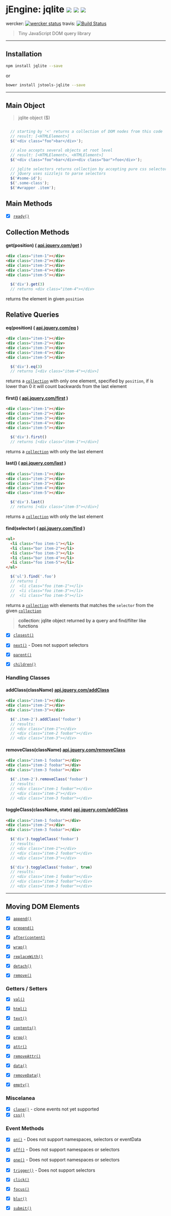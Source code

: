 jEngine: jqlite [![](https://img.shields.io/npm/v/jqlite.svg)](https://www.npmjs.com/package/jqlite) [![](https://img.shields.io/bower/v/jengine-jqlite.svg)](http://bower.io/search/?q=jengine-jqlite) [![](https://img.shields.io/npm/dm/jqlite.svg)](https://www.npmjs.com/package/jqlite)
==============================
wercker: [![wercker status](https://app.wercker.com/status/f436d6c59cd7ef60ac2aa2ff49ed8f7b/s "wercker status")](https://app.wercker.com/project/bykey/f436d6c59cd7ef60ac2aa2ff49ed8f7b)
travis: [![Build Status](https://travis-ci.org/jstools/jqlite.svg?branch=master)](https://travis-ci.org/jstools/jqlite)

> Tiny JavaScript DOM query library

-----------

## Installation

```.sh
npm install jqlite --save
```
  or
```.sh
bower install jstools-jqlite --save
```
-----------

## Main Object

> jqlite object ($)

``` js

  // starting by '<' returns a collection of DOM nodes from this code
  // result: [<HTMLElement>]
  $('<div class="foo">bar</div>');

  // also accepts several objects at root level
  // result: [<HTMLElement>, <HTMLElement>]
  $('<div class="foo">bar</div><div class="bar">foo</div>');

  // jqlite selectors returns collection by accepting pure css selectors
  // jQuery uses sizzlejs to parse selectors
  $('#some-id');
  $('.some-class');
  $('#wrapper .item');
```

## Main Methods

- [x] [`ready()`](http://api.jquery.com/ready/)

## Collection Methods

#### get(position) ( [api.jquery.com/get](http://api.jquery.com/get/) )

``` html
<div class="item-1"></div>
<div class="item-2"></div>
<div class="item-3"></div>
<div class="item-4"></div>
<div class="item-5"></div>
```
``` js
  $('div').get(3)
  // returns <div class="item-4"></div>
```
returns the element in given `position`

## Relative Queries

#### eq(position) ( [api.jquery.com/eq](http://api.jquery.com/eq/) )

``` html
<div class="item-1"></div>
<div class="item-2"></div>
<div class="item-3"></div>
<div class="item-4"></div>
<div class="item-5"></div>
```
``` js
  $('div').eq(3)
  // returns [<div class="item-4"></div>]
```
returns a [`collection`](#foot-notes) with only one element, specified by `position`, if is lower than 0 it will count backwards from the last element

#### first() ( [api.jquery.com/first](http://api.jquery.com/first/) )

``` html
<div class="item-1"></div>
<div class="item-2"></div>
<div class="item-3"></div>
<div class="item-4"></div>
<div class="item-5"></div>
```
``` js
  $('div').first()
  // returns [<div class="item-1"></div>]
```
returns a [`collection`](#foot-notes) with only the last element

#### last() ( [api.jquery.com/last](http://api.jquery.com/last/) )

``` html
<div class="item-1"></div>
<div class="item-2"></div>
<div class="item-3"></div>
<div class="item-4"></div>
<div class="item-5"></div>
```
``` js
  $('div').last()
  // returns [<div class="item-5"></div>]
```
returns a [`collection`](#foot-notes) with only the last element

#### find(selector) ( [api.jquery.com/find](http://api.jquery.com/find/) )

``` html
<ul>
  <li class="foo item-1"></li>
  <li class="bar item-2"></li>
  <li class="foo item-3"></li>
  <li class="bar item-4"></li>
  <li class="foo item-5"></li>
</ul>
```
``` js
  $('ul').find('.foo')
  // returns [
  //  <li class="foo item-1"></li>
  //  <li class="foo item-3"></li>
  //  <li class="foo item-5"></li>
```
returns a [`collection`](#foot-notes) with elements that matches the `selector` from the given [`collection`](#foot-notes)

> <a name="foot-notes">
> collection: jqlite object returned by a query and find/filter like functions

- [x] [`closest()`](http://api.jquery.com/closest/)
- [x] [`next()`](http://api.jquery.com/next/) - Does not support selectors
- [x] [`parent()`](http://api.jquery.com/parent/)
- [x] [`children()`](http://api.jquery.com/children/)


### Handling Classes

#### addClass(className) [api.jquery.com/addClass](http://api.jquery.com/addClass/)

``` html
<div class="item-1"></div>
<div class="item-2"></div>
<div class="item-3"></div>
```
``` js
  $('.item-2').addClass('foobar')
  // results:
  // <div class="item-1"></div>
  // <div class="item-2 foobar"></div>
  // <div class="item-3"></div>
```

#### removeClass(className) [api.jquery.com/removeClass](http://api.jquery.com/removeClass/)

``` html
<div class="item-1 foobar"></div>
<div class="item-2 foobar"></div>
<div class="item-3 foobar"></div>
```
``` js
  $('.item-2').removeClass('foobar')
  // results:
  // <div class="item-1 foobar"></div>
  // <div class="item-2"></div>
  // <div class="item-3 foobar"></div>
```

#### toggleClass(className, state) [api.jquery.com/addClass](http://api.jquery.com/addClass/)

``` html
<div class="item-1 foobar"></div>
<div class="item-2"></div>
<div class="item-3 foobar"></div>
```
``` js
  $('div').toggleClass('foobar')
  // results:
  // <div class="item-1"></div>
  // <div class="item-2 foobar"></div>
  // <div class="item-3"></div>

  $('div').toggleClass('foobar', true)
  // results:
  // <div class="item-1 foobar"></div>
  // <div class="item-2 foobar"></div>
  // <div class="item-3 foobar"></div>
```
----------

## Moving DOM Elements

- [x] [`append()`](http://api.jquery.com/append/)
- [x] [`prepend()`](http://api.jquery.com/prepend/)
- [x] [`after(content)`](http://api.jquery.com/after/)

- [x] [`wrap()`](http://api.jquery.com/wrap/)

- [x] [`replaceWith()`](http://api.jquery.com/replaceWith/)
- [x] [`detach()`](http://api.jquery.com/detach/)
- [x] [`remove()`](http://api.jquery.com/remove/)

### Getters / Setters

- [x] [`val()`](http://api.jquery.com/val/)
- [x] [`html()`](http://api.jquery.com/html/)
- [x] [`text()`](http://api.jquery.com/text/)
- [x] [`contents()`](http://api.jquery.com/contents/)

- [x] [`prop()`](http://api.jquery.com/prop/)
- [x] [`attr()`](http://api.jquery.com/attr/)
- [x] [`removeAttr()`](http://api.jquery.com/removeAttr/)
- [x] [`data()`](http://api.jquery.com/data/)
- [x] [`removeData()`](http://api.jquery.com/removeData/)

- [x] [`empty()`](http://api.jquery.com/empty/)

### Miscelanea

- [x] [`clone()`](http://api.jquery.com/clone/) - clone events not yet supported
- [x] [`css()`](http://api.jquery.com/css/)

### Event Methods

- [x] [`on()`](http://api.jquery.com/on/) - Does not support namespaces, selectors or eventData
- [x] [`off()`](http://api.jquery.com/off/) - Does not support namespaces or selectors
- [x] [`one()`](http://api.jquery.com/one/) - Does not support namespaces or selectors
- [x] [`trigger()`](http://api.jquery.com/trigger/) - Does not support selectors

- [x] [`click()`](http://api.jquery.com/click/)
- [x] [`focus()`](http://api.jquery.com/focus/)
- [x] [`blur()`](http://api.jquery.com/blur/)
- [x] [`submit()`](http://api.jquery.com/submit/)
